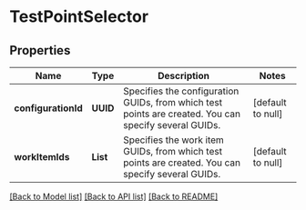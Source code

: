 # TestPointSelector
## Properties

| Name | Type | Description | Notes |
|------------ | ------------- | ------------- | -------------|
| **configurationId** | **UUID** | Specifies the configuration GUIDs, from which test points are created. You can specify several GUIDs. | [default to null] |
| **workItemIds** | **List** | Specifies the work item GUIDs, from which test points are created. You can specify several GUIDs. | [default to null] |

[[Back to Model list]](../README.md#documentation-for-models) [[Back to API list]](../README.md#documentation-for-api-endpoints) [[Back to README]](../README.md)

